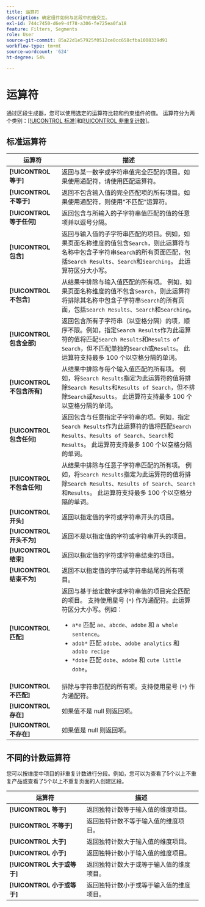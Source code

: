 ```yaml
---
title: 运算符
description: 确定组件如何与区段中的值交互。
exl-id: 744c7450-d6e9-4f78-a306-fe725ea0fa18
feature: Filters, Segments
role: User
source-git-commit: 85a22d1e57925f0512ce0cc658cfba1008339d91
workflow-type: tm+mt
source-wordcount: '624'
ht-degree: 54%

---
```


# 运算符

通过区段生成器，您可以使用选定的运算符比较和约束组件的值。 运算符分为两个类别：[[!UICONTROL 标准]](#standard-operators)和[[!UICONTROL 非重复计数]](#distinct-count-operators)。

## 标准运算符

| 运算符 | 描述 |
| --- | --- |
| **[!UICONTROL 等于]** | 返回与某一数字或字符串值完全匹配的项目。如果使用通配符，请使用匹配运算符。 |
| **[!UICONTROL 不等于]** | 返回不包含输入值的完全匹配项的所有项目。如果使用通配符，则使用“不匹配”运算符。 |
| **[!UICONTROL 等于任何]** | 返回包含与所输入的子字符串值匹配的值的任意项并以逗号分隔。 |
| **[!UICONTROL 包含]** | 返回与输入值的子字符串匹配的项目。例如，如果页面名称维度的值包含`Search`，则此运算符与名称中包含子字符串`Search`的所有页面匹配，包括`Search Results`、`Search`和`Searching`。 此运算符区分大小写。 |
| **[!UICONTROL 不包含]** | 从结果中排除与输入值匹配的所有项。 例如，如果页面名称维度的值不包含`Search`，则此运算符将排除其名称中包含子字符串`Search`的所有页面，包括`Search Results`、`Search`和`Searching`。 |
| **[!UICONTROL 包含全部]** | 返回包含所有子字符串（以空格分隔）的项，顺序不限。例如，指定`Search Results`作为此运算符的值将匹配`Search Results`和`Results of Search`，但不匹配单独的`Search`或`Results`。 此运算符支持最多 100 个以空格分隔的单词。 |
| **[!UICONTROL 不包含所有]** | 从结果中排除与每个输入值匹配的所有项。 例如，将`Search Results`指定为此运算符的值将排除`Search Results`和`Results of Search`，但不排除`Search`或`Results`。 此运算符支持最多 100 个以空格分隔的单词。 |
| **[!UICONTROL 包含任何]** | 返回包含与任意指定子字符串的项。例如，指定`Search Results`作为此运算符的值将匹配`Search Results`、`Results of Search`、`Search`和`Results`。 此运算符支持最多 100 个以空格分隔的单词。 |
| **[!UICONTROL 不包含任何]** | 从结果中排除与任意子字符串匹配的所有项。 例如，将`Search Results`指定为此运算符的值将排除`Search Results`、`Results of Search`、`Search`和`Results`。 此运算符支持最多 100 个以空格分隔的单词。 |
| **[!UICONTROL 开头]** | 返回以指定值的字符或字符串开头的项目。 |
| **[!UICONTROL 开头不为]** | 返回不是以指定值的字符或字符串开头的项目。 |
| **[!UICONTROL 结束]** | 返回以指定值的字符或字符串结束的项目。 |
| **[!UICONTROL 结束不为]** | 返回不以指定值的字符或字符串结尾的所有项目。 |
| **[!UICONTROL 匹配]** | 返回与基于给定数字或字符串值的项目完全匹配的项目。 支持使用星号 (`*`) 作为通配符。此运算符区分大小写。例如：<ul><li>`a*e` 匹配 `ae`、`abcde`、`adobe` 和 `a whole sentence`。</li><li>`adob*` 匹配 `adobe`、`adobe analytics` 和 `adobo recipe`</li><li>`*dobe` 匹配 `dobe`、`adobe` 和 `cute little dobe`。</li></ul> |
| **[!UICONTROL 不匹配]** | 排除与字符串匹配的所有项。支持使用星号 (`*`) 作为通配符。 |
| **[!UICONTROL 存在]** | 如果值不是 null 则返回项。 |
| **[!UICONTROL 不存在]** | 如果值是 null 则返回项。 |

## 不同的计数运算符

您可以按维度中项目的非重复计数进行分段。例如，您可以为查看了5个以上不重复产品或查看了5个以上不重复页面的人创建区段。

| 运算符 | 描述 |
| --- | --- |
| **[!UICONTROL 等于]** | 返回独特计数等于输入值的维度项目。 |
| **[!UICONTROL 不等于]** | 返回独特计数不等于输入值的维度项目。 |
| **[!UICONTROL 大于]** | 返回独特计数大于输入值的维度项目。 |
| **[!UICONTROL 小于]** | 返回独特计数小于输入值的维度项目。 |
| **[!UICONTROL 大于或等于]** | 返回独特计数大于或等于输入值的维度项目。 |
| **[!UICONTROL 小于或等于]** | 返回独特计数小于或等于输入值的维度项目。 |

